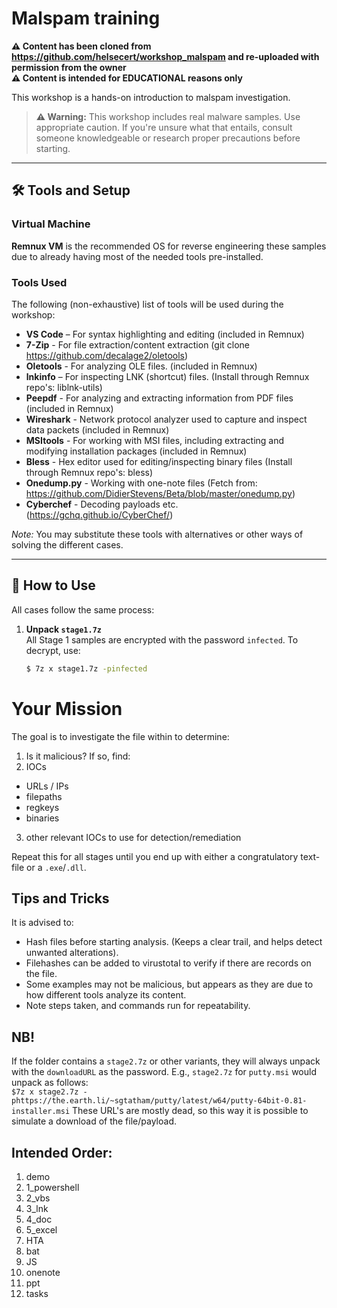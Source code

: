 # Malspam training

**⚠️ Content has been cloned from https://github.com/helsecert/workshop_malspam and re-uploaded with permission from the owner**<br>
**⚠️ Content is intended for EDUCATIONAL reasons only**<br>

This workshop is a hands-on introduction to malspam investigation.

> **⚠️ Warning:** This workshop includes real malware samples. Use appropriate caution. If you're unsure what that entails, consult someone knowledgeable or research proper precautions before starting.

---

## 🛠️ Tools and Setup

### Virtual Machine

**Remnux VM** is the recommended OS for reverse engineering these samples due to already having most of the needed tools pre-installed.

### Tools Used

The following (non-exhaustive) list of tools will be used during the workshop:

- **VS Code** – For syntax highlighting and editing (included in Remnux)
- **7-Zip** - For file extraction/content extraction (git clone https://github.com/decalage2/oletools)
- **Oletools** - For analyzing OLE files. (included in Remnux) 
- **lnkinfo** – For inspecting LNK (shortcut) files. (Install through Remnux repo's: liblnk-utils)
- **Peepdf** - For analyzing and extracting information from PDF files (included in Remnux)
- **Wireshark** - Network protocol analyzer used to capture and inspect data packets (included in Remnux)
- **MSItools** - For working with MSI files, including extracting and modifying installation packages (included in Remnux)
- **Bless** - Hex editor used for editing/inspecting binary files (Install through Remnux repo's: bless)
- **Onedump.py** - Working with one-note files (Fetch from: https://github.com/DidierStevens/Beta/blob/master/onedump.py)
- **Cyberchef** - Decoding payloads etc. (https://gchq.github.io/CyberChef/)

*Note:* You may substitute these tools with alternatives or other ways of solving the different cases.

---

## 🚀 How to Use

All cases follow the same process:

1. **Unpack `stage1.7z`**  
   All Stage 1 samples are encrypted with the password `infected`. To decrypt, use:
   ```bash
   $ 7z x stage1.7z -pinfected

# Your Mission

The goal is to investigate the file within to determine:

1. Is it malicious? If so, find:
2. IOCs
  - URLs / IPs
  - filepaths
  - regkeys
  - binaries
3. other relevant IOCs to use for detection/remediation

Repeat this for all stages until you end up with either a congratulatory text-file or a `.exe`/`.dll`.

## Tips and Tricks

It is advised to:

- Hash files before starting analysis. (Keeps a clear trail, and helps detect unwanted alterations).
- Filehashes can be added to virustotal to verify if there are records on the file.
- Some examples may not be malicious, but appears as they are due to how different tools analyze its content.
- Note steps taken, and commands run for repeatability.

## NB!

If the folder contains a `stage2.7z` or other variants, they will always unpack with the `downloadURL` as the password. E.g., `stage2.7z` for `putty.msi` would unpack as follows:  
`$7z x stage2.7z -phttps://the.earth.li/~sgtatham/putty/latest/w64/putty-64bit-0.81-installer.msi`
These URL's are mostly dead, so this way it is possible to simulate a download of the file/payload.

## Intended Order:

1. demo
2. 1_powershell
3. 2_vbs
4. 3_lnk
5. 4_doc
6. 5_excel
7. HTA
8. bat
9. JS
10. onenote
11. ppt
12. tasks

